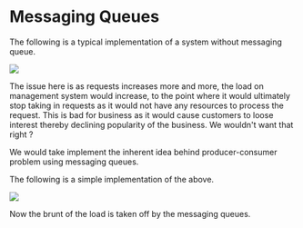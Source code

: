 # Messaging Queues

The following is a typical implementation of a system without messaging queue.

![](https://raw.githubusercontent.com/aditya109/designs-for-software-designers/main/assets/typicalsystemswithoutmq.svg)

The issue here is as requests increases more and more, the load on management system would increase, to the point where it would ultimately stop taking in requests as it would not have any resources to process the request. This is bad for business as it would cause customers to loose interest thereby declining popularity of the business. We wouldn't want that right ?

We would take implement the inherent idea behind producer-consumer problem using messaging queues.

The following is a simple implementation of the above.

 ![](https://raw.githubusercontent.com/aditya109/designs-for-software-designers/main/assets/asyncsystemwithmq.svg)

Now the brunt of the load is taken off by the messaging queues.

